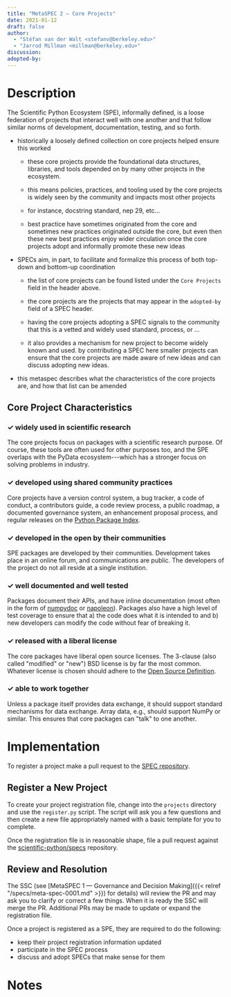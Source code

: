 ```yaml
---
title: "MetaSPEC 2 — Core Projects"
date: 2021-01-12
draft: false
author:
  - "Stéfan van der Walt <stefanv@berkeley.edu>"
  - "Jarrod Millman <millman@berkeley.edu>"
discussion: 
adopted-by:
---
```


# Description

The Scientific Python Ecosystem (SPE), informally defined, is a loose
federation of projects that interact well with one another and that follow
similar norms of development, documentation, testing, and so forth.

- historically a loosely defined collection on core projects helped ensure
  this worked

  - these core projects provide the foundational data structures, libraries,
    and tools depended on by many other projects in the ecosystem.

  - this means policies, practices, and tooling used by the core projects
    is widely seen by the community and impacts most other projects

  - for instance, docstring standard, nep 29, etc...

  - best practice have sometimes originated from the core and sometimes new
    practices originated outside the core, but even then these new best practices
    enjoy wider circulation once the core projects adopt and informally promote
    these new ideas

- SPECs aim, in part, to facilitate and formalize this process of both
  top-down and bottom-up coordination

  - the list of core projects can be found listed under the ``Core Projects``
    field in the header above.
  
  - the core projects are the projects that may appear in the
  ``adopted-by`` field of a SPEC header.

  - having the core projects adopting a SPEC signals to the community
    that this is a vetted and widely used standard, process, or ...

  - it also provides a mechanism for new project to become widely
    known and used.  by contributing a SPEC here smaller projects
    can ensure that the core projects are made aware of new ideas
    and can discuss adopting new ideas.

- this metaspec describes what the characteristics of the core projects are,
  and how that list can be amended

## Core Project Characteristics

### ✓ **widely used in scientific research**

The core projects focus on packages with a scientific research purpose.
Of course, these tools are often used for other purposes too, and the SPE
overlaps with the PyData ecosystem---which has a stronger focus on solving
problems in industry.

### ✓ **developed using shared community practices**

Core projects have a version control system, a bug tracker, a
code of conduct, a contributors guide, a code review process, a public
roadmap, a documented governance system, an enhancement proposal process,
and regular releases on the [Python Package Index](https://pypi.org/).

### ✓ **developed in the open by their communities**

SPE packages are developed by their communities.  Development takes place in an
online forum, and communications are public.  The developers of the project do
not all reside at a single institution.

### ✓ **well documented and well tested**

Packages document their APIs, and have inline documentation (most often in
the form of [numpydoc](https://numpydoc.readthedocs.io/) or
[napoleon](https://sphinxcontrib-napoleon.readthedocs.io/)).
Packages also have a high level of test coverage to ensure that a) the code
does what it is intended to and b) new developers can modify the code without
fear of breaking it.

### ✓ **released with a liberal license**

The core packages have liberal open source licenses.
The 3-clause (also called "modified" or "new") BSD license is by far the most common.
Whatever license is chosen should adhere to the [Open Source
Definition](https://opensource.org/osd-annotated).

### ✓ **able to work together**

Unless a package itself provides data exchange, it should support standard
mechanisms for data exchange.
Array data, e.g., should support NumPy or similar.
This ensures that core packages can "talk" to one another.


# Implementation

To register a project make a pull request to the
[SPEC repository](https://github.com/scientific-python/specs).

## Register a New Project

To create your project registration file, change into the
``projects`` directory and use the ``register.py`` script.
The script will ask you a few questions and then create a new file
appropriately named with a basic template for you to complete.

Once the registration file is in reasonable shape, file a pull request against the
[scientific-python/specs](https://github.com/scientific-python/specs)
repository.

## Review and Resolution

The SSC (see [MetaSPEC 1 — Governance and Decision Making]({{< relref
"/specs/meta-spec-0001.md" >}}) for details) will review the PR and
may ask you to clarify or correct a few things.
When it is ready the SSC will merge the PR.
Additional PRs may be made to update or expand the registration file.

Once a project is registered as a SPE, they are required to do the following:

- keep their project registration information updated
- participate in the SPEC process
- discuss and adopt SPECs that make sense for them

<!--
May need explain this more.  They need to make a PR.  The PR should explicitly demonstrate with links that they meet all these requirements.
-->

# Notes

<!--
Include a bulleted list of annotated links, comments, and other ancillary
information as needed.
-->
